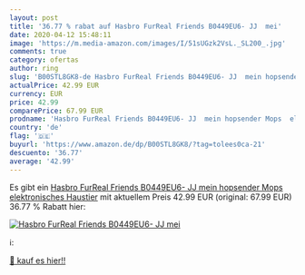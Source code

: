 ```yaml
---
layout: post
title: '36.77 % rabat auf Hasbro FurReal Friends B0449EU6- JJ  mei'
date: 2020-04-12 15:48:11
image: 'https://m.media-amazon.com/images/I/51sUGzk2VsL._SL200_.jpg'
comments: true
category: ofertas
author: ring
slug: 'B00STL8GK8-de Hasbro FurReal Friends B0449EU6- JJ  mein hopsender Mops  elektronisches Haustier'
actualPrice: 42.99 EUR
currency: EUR
price: 42.99
comparePrice: 67.99 EUR
prodname: 'Hasbro FurReal Friends B0449EU6- JJ  mein hopsender Mops  elektronisches Haustier'
country: 'de'
flag: '🇩🇪'
buyurl: 'https://www.amazon.de/dp/B00STL8GK8/?tag=tolees0ca-21'
descuento: '36.77'
average: '42.99'
---
```


Es gibt ein [Hasbro FurReal Friends B0449EU6- JJ  mein hopsender Mops  elektronisches Haustier](https://www.amazon.de/dp/B00STL8GK8/?tag=tolees0ca-21) mit aktuellem Preis 42.99 EUR (original: 67.99 EUR) 36.77 % Rabatt hier:

[![Hasbro FurReal Friends B0449EU6- JJ  mei](https://m.media-amazon.com/images/I/51sUGzk2VsL._SL200_.jpg)](https://www.amazon.de/dp/B00STL8GK8/?tag=tolees0ca-21)

ℹ️:


[🛒 kauf es hier!!](https://www.amazon.de/dp/B00STL8GK8/?tag=tolees0ca-21)
